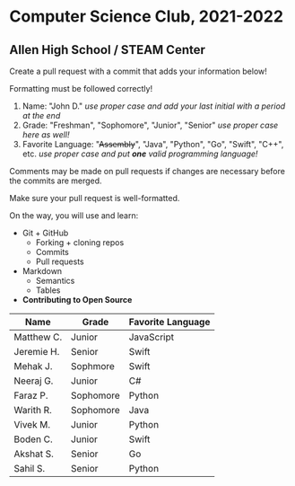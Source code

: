 # Computer Science Club, 2021-2022
## Allen High School / STEAM Center

Create a pull request with a commit that adds your information below!

Formatting must be followed correctly!
1. Name: "John D."
*use proper case and add your last initial with a period at the end*
2. Grade: "Freshman", "Sophomore", "Junior", "Senior"
*use proper case here as well!*
3. Favorite Language: "~~Assembly~~", "Java", "Python", "Go", "Swift", "C++", etc.
*use proper case and put **one** valid programming language!*

Comments may be made on pull requests if changes are necessary before the commits are merged.

Make sure your pull request is well-formatted.

On the way, you will use and learn:
- Git + GitHub
    - Forking + cloning repos
    - Commits
    - Pull requests
- Markdown
  - Semantics
  - Tables
- **Contributing to Open Source**

| Name   | Grade	  | Favorite Language |
| ---    | ---     | ---  |
| Matthew C.  | Junior  | JavaScript  |
| Jeremie H. | Senior | Swift |
| Mehak J.  | Sophmore  | Swift |
| Neeraj G.   | Junior  | C#  |
| Faraz P. | Sophomore | Python |
| Warith R. | Sophomore | Java  |
| Vivek M.  | Junior  | Python  |
| Boden C.  | Junior    | Swift |
| Akshat S. | Senior  | Go  |
| Sahil S.  | Senior    | Python    |